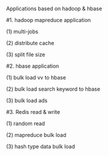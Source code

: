 Applications based on hadoop & hbase

#1. hadoop mapreduce application

(1) multi-jobs 

(2) distribute cache

(3) split file size

#2. hbase application

(1) bulk load vv to hbase

(2) bulk load search keyword to hbase

(3) bulk load ads

#3. Redis read & write

(1) random read

(2) mapreduce bulk load

(3) hash type data bulk load
